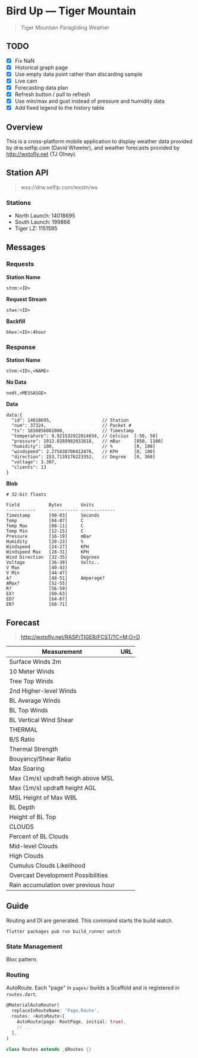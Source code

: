 # Bird Up — Tiger Mountain

> Tiger Mountain Paragliding Weather

## TODO
- [x] Fix NaN
- [x] Historical graph page
- [x] Use empty data point rather than discarding sample
- [x] Live cam
- [x] Forecasting data plan
- [x] Refresh button / pull to refresh
- [x] Use min/max and gust instead of pressure and humidity data
- [x] Add fixed legend to the history table

## Overview

This is a cross-platform mobile application to display weather data provided by drw.selfip.com (David Wheeler), and weather forecasts provided by http://wxtofly.net (TJ Olney). 

## Station API

> wss://drw.selfip.com/wxstn/ws

### Stations

- North Launch: 14018695
- South Launch: 199866
- Tiger LZ: 1151595

## Messages

### Requests

**Station Name**
```text
stnm:<ID>
```

**Request Stream**
```text
stwx:<ID>
```

**Backfill**
```text
bkwx:<ID>:4hour
```

### Response

**Station Name**
```
stnm:<ID>,<NAME>
```

**No Data**
```
nodt,<MESSASGE>
```

**Data**
```
data:{
  "id": 14018695,                   // Station
  "num": 37324,                     // Packet #
  "ts": 1656856881000,              // Timestamp
  "temperature": 9.921532922014034, // Celcius  [-50, 50]
  "pressure": 1012.0289982032618,   // mBar     [850, 1100]
  "humidity": 100,                  // %        [0, 100]
  "windspeed": 2.275838700412476,   // KPH      [0, 100]
  "direction": 153.7139176223352,   // Degree   [0, 360]
  "voltage": 3.307,
  "clients": 13
}
```

**Blob**
```
# 32-bit floats

Field           Bytes       Units
-----------     ----------- -------------
Timestamp       [00-03]     Seconds
Temp            [04-07]     C
Temp Max        [08-11]     C
Temp Min        [12-15]     C
Pressure        [16-19]     mBar
Humidity        [20-23]     %
Windspeed       [24-27]     KPH
Windspeed Max   [28-31]     KPH
Wind Direction  [32-35]     Degrees
Voltage         [36-39]     Volts..
V Max           [40-43]
V Min           [44-47]
A?              [48-51]     Amperage?
AMax?           [52-55]
R?              [56-59]
EX?             [60-63]
ED?             [64-67]
ER?             [68-71]
```

## Forecast

> http://wxtofly.net/RASP/TIGER/FCST/?C=M;O=D

| Measurement            | URL |
|------------------------|-----|
| Surface Winds 2m       | |
| 10 Meter Winds         | |
| Tree Top Winds         | |
| 2nd Higher-level Winds | |
| BL Average Winds       | |
| BL Top Winds           | |
| BL Vertical Wind Shear | |
| THERMAL                | |
| B/S Ratio              | |
| Thermal Strength       | |
| Bouyancy/Shear Ratio   | |
| Max Soaring | |
| Max (1m/s) updraft heigh above MSL | |
| Max (1m/s) updraft height AGL | |
| MSL Height of Max WBL | |
| BL Depth | |
| Height of BL Top | |
| CLOUDS | |
| Percent of BL Clouds | |
| Mid-level Clouds | |
| High Clouds | |
| Cumulus Clouds Likelihood | |
| Overcast Development Possibilities | |
| Rain accumulation over previous hour | |


## Guide

Routing and DI are generated. This command starts the build watch.

```shell
flutter packages pub run build_runner watch
```

### State Management

Bloc pattern.

### Routing

AutoRoute. Each "page" in `pages/` builds a Scaffold and is registered in `routes.dart`.

```dart
@MaterialAutoRouter(
  replaceInRouteName: 'Page,Route',
  routes: <AutoRoute>[
    AutoRoute(page: RootPage, initial: true),
    // ...
  ],
)

class Routes extends _$Routes {}
```
